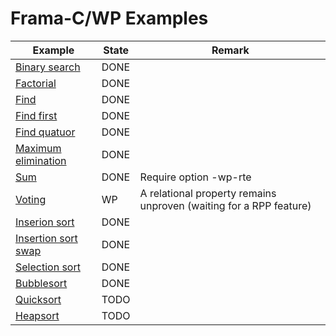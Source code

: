 # Frama-C/WP Examples

<table>
    <thead>
        <tr>
            <th>Example</th>
            <th>State</th>
            <th>Remark</th>
        </tr>
    </thead>
    <tbody>
        <tr>
            <td><a href = "https://github.com/lyonel2017/Frama-C-WP-Examples/tree/master/binary_search">Binary search</td>
            <td>DONE</td>
            <td></td>
        </tr>
        <tr>
            <td><a href = "https://github.com/lyonel2017/Frama-C-WP-Examples/tree/master/fact">Factorial</td>
            <td>DONE</td>
            <td></td>
        </tr>
        <tr>
            <td><a href = "https://github.com/lyonel2017/Frama-C-WP-Examples/tree/master/find">Find</td>
            <td>DONE</td>
            <td></td>
        </tr>
        <tr>
            <td><a href = "https://github.com/lyonel2017/Frama-C-WP-Examples/tree/master/find_first">Find first</td>
            <td>DONE</td>
            <td></td>
        </tr>
         <tr>
            <td><a href = "https://github.com/lyonel2017/Frama-C-WP-Examples/tree/master/find_quatuor">Find quatuor</td>
            <td>DONE</td>
            <td></td>
        </tr>
        <tr>
            <td><a href = "https://github.com/lyonel2017/Frama-C-WP-Examples/tree/master/maximum_elimination">Maximum elimination</td>
            <td>DONE</td>
            <td></td>
        </tr>
        <tr>
            <td><a href = "https://github.com/lyonel2017/Frama-C-WP-Examples/tree/master/sum">Sum</td>
            <td>DONE</td>
            <td>Require option -wp-rte</td>
        </tr>
        <tr>
            <td><a href = "https://github.com/lyonel2017/Frama-C-WP-Examples/tree/master/voting">Voting</td>
            <td>WP</td>
            <td>A relational property remains unproven (waiting for a RPP feature)</td>
        </tr>
        <tr>
            <td><a href = "https://github.com/lyonel2017/Frama-C-WP-Examples/tree/master/insertion_sort">Inserion sort</td>
            <td>DONE</td>
            <td></td>
        </tr>
        <tr>
            <td><a href = "https://github.com/lyonel2017/Frama-C-WP-Examples/tree/master/insertion_sort_swap">Insertion sort swap</td>
            <td>DONE</td>
            <td></td>
        </tr>
        <tr>
            <td><a href = "https://github.com/lyonel2017/Frama-C-WP-Examples/tree/master/selection_sort">Selection sort</td>
            <td>DONE</td>
            <td></td>
        </tr>
        <tr>
            <td><a href = "https://github.com/lyonel2017/Frama-C-WP-Examples/tree/master/bubblesort">Bubblesort</td>
            <td>DONE</td>
            <td></td>
        </tr>
        <tr>
            <td><a href = "https://github.com/lyonel2017/Frama-C-WP-Examples/tree/master/quicksort">Quicksort</td>
            <td>TODO</td>
            <td></td>
        </tr>
        <tr>
            <td><a href = "https://github.com/lyonel2017/Frama-C-WP-Examples/tree/master/heapsort">Heapsort</td>
            <td>TODO</td>
            <td></td>
        </tr>
        <!-- <tr> -->
        <!--     <td><a href = "https://github.com/lyonel2017/Frama-C-WP-Examples/tree/master/shellsort">Shellsort</td> -->
        <!--     <td>TODO</td> -->
        <!--     <td></td> -->
        <!-- </tr> -->
        <!-- <tr> -->
        <!--     <td><a href = "https://github.com/lyonel2017/Frama-C-WP-Examples/tree/master/grallsort">Grallsort</td> -->
        <!--     <td>TODO</td> -->
        <!--     <td></td> -->
        <!-- </tr> -->
        <!-- <tr> -->
        <!--     <td><a href = "https://github.com/lyonel2017/Frama-C-WP-Examples/tree/master/sqrtsort">Sqrtsort</td> -->
        <!--     <td>TODO</td> -->
        <!--     <td></td> -->
        <!-- </tr> -->
        <!-- <tr> -->
        <!--     <td><a href = "https://github.com/lyonel2017/Frama-C-WP-Examples/tree/master/timsort">Timsort</td> -->
        <!--     <td>TODO</td> -->
        <!--     <td></td> -->
        <!-- </tr> -->
        <!-- <tr> -->
        <!--     <td><a href = "https://github.com/lyonel2017/Frama-C-WP-Examples/tree/master/blocksort">Blocksort</td> -->
        <!--     <td>TODO</td> -->
        <!--     <td></td> -->
        <!-- </tr> -->
</tbody>
</table>
